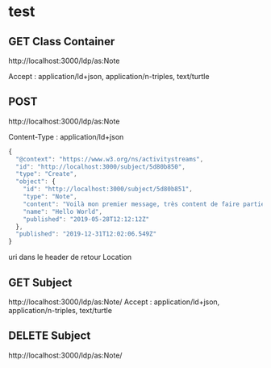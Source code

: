 # test
## GET Class Container
http://localhost:3000/ldp/as:Note

Accept : application/ld+json, application/n-triples, text/turtle

## POST
http://localhost:3000/ldp/as:Note

Content-Type : application/ld+json

```javascript
{
  "@context": "https://www.w3.org/ns/activitystreams",
  "id": "http://localhost:3000/subject/5d80b850",
  "type": "Create",
  "object": {
    "id": "http://localhost:3000/subject/5d80b851",
    "type": "Note",
    "content": "Voilà mon premier message, très content de faire partie du fedivers !",
    "name": "Hello World",
    "published": "2019-05-28T12:12:12Z"
  },
  "published": "2019-12-31T12:02:06.549Z"
}
```

uri dans le header de retour Location

## GET Subject
http://localhost:3000/ldp/as:Note/<identifier>
Accept : application/ld+json, application/n-triples, text/turtle

## DELETE Subject
http://localhost:3000/ldp/as:Note/<identifier>
